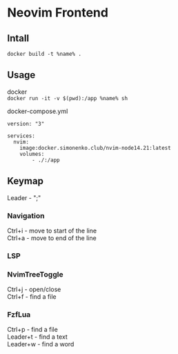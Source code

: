 # Neovim Frontend
## Intall

`docker build -t %name% .`

## Usage
docker  
`docker run -it -v $(pwd):/app %name% sh`

docker-compose.yml
```
version: "3"

services:
  nvim:
    image:docker.simonenko.club/nvim-node14.21:latest
    volumes:
        - ./:/app
```
## Keymap

Leader - ";"  

### Navigation
Ctrl+i - move to start of the line  
Ctrl+a - move to end of the line  

### LSP

### NvimTreeToggle
Ctrl+j - open/close  
Ctrl+f - find a file  

### FzfLua
Ctrl+p - find a file  
Leader+t - find a text  
Leader+w - find a word  


